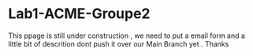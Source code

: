 # Lab1-ACME-Groupe2
This ppage is still under construction , we need to put a email form and a little bit of descrition dont push it over our Main Branch yet . Thanks
